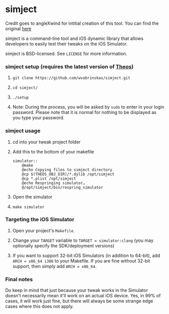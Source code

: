 # simject

Credit goes to angleXwind for intitial creation of this tool. You can find the original [here](https://github.com/angelXwind/simject.git)

simject is a command-line tool and iOS dynamic library that allows developers to easily test their tweaks on the iOS Simulator.

simject is BSD-licensed. See `LICENSE` for more information.

### simject setup (requires the latest version of [Theos](https://github.com/theos/theos))

1. `git clone https://github.com/wvabrinskas/simject.git`

1. `cd simject/`

1. `./setup`

1. Note: During the process, you will be asked by `sudo` to enter in your login password. Please note that it is normal for nothing to be displayed as you type your password.

### simject usage

1. cd into your tweak project folder

1. Add this to the bottom of your makefile 

	```
	simulator::
		@make
		@echo Copying files to simject directory
		@cp $(THEOS_OBJ_DIR)/*.dylib /opt/simject
		@cp *.plist /opt/simject
		@echo Respringing simulator…
		@/opt/simject/bin/respring_simulator
	```
1. Open the simulator

1. `make simulator`

### Targeting the iOS Simulator

1. Open your project's `Makefile`.

1. Change your `TARGET` variable to `TARGET = simulator:clang` (you may optionally specify the SDK/deployment versions)

1. If you want to support 32-bit iOS Simulators (in addition to 64-bit), add `ARCH = x86_64 i386` to your Makefile. If you are fine without 32-bit support, then simply add `ARCH = x86_64`.

### Final notes

Do keep in mind that just because your tweak works in the Simulator doesn't necessarily mean it'll work on an actual iOS device. Yes, in 99% of cases, it will work just fine, but there will always be some strange edge cases where this does not apply.
